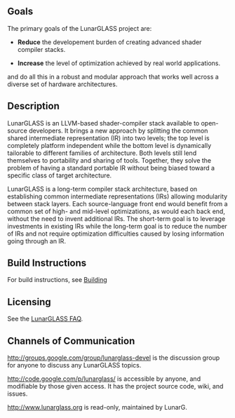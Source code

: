 ## Goals ##

The primary goals of the LunarGLASS project are:

  * **Reduce** the developement burden of creating advanced shader compiler stacks.

  * **Increase** the level of optimization achieved by real world applications.

and do all this in a robust and modular approach that works well across a diverse set of hardware architectures.

## Description ##

LunarGLASS is an LLVM-based shader-compiler stack available to open-source developers.  It brings a new approach by splitting the common shared intermediate representation (IR) into two levels; the top level is completely platform independent while the bottom level is dynamically tailorable to different families of architecture.  Both levels still lend themselves to portability and sharing of tools.  Together, they solve the problem of having a standard portable IR without being biased toward a specific class of target architecture.

LunarGLASS is a long-term compiler stack architecture, based on establishing common intermediate representations (IRs) allowing modularity between stack layers. Each source-language front end would benefit from a common set of high- and mid-level optimizations, as would each back end, without the need to invent additional IRs. The short-term goal is to leverage investments in existing IRs while the long-term goal is to reduce the number of IRs and not require optimization difficulties caused by losing information going through an IR.

## Build Instructions ##

For build instructions, see [Building](Building.md)

## Licensing ##

See the [LunarGLASS FAQ](http://www.lunarglass.org/faq).
## Channels of Communication ##

http://groups.google.com/group/lunarglass-devel is the discussion group for anyone to discuss any LunarGLASS topics.

http://code.google.com/p/lunarglass/ is accessible by anyone, and modifiable by those given access.  It has the project source code, wiki, and issues.

http://www.lunarglass.org is read-only, maintained by LunarG.